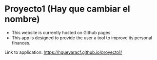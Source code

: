 # Proyecto1 (Hay que cambiar el nombre)
- This website is currently hosted on Github pages.
- This app is designed to provide the user a tool to improve its personal finances.

Link to application: https://hguevaracf.github.io/proyecto1/